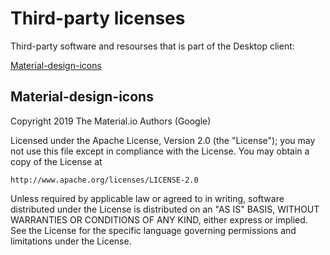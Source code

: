 # Third-party licenses

Third-party software and resourses that is part of the Desktop client:

[Material-design-icons](#material-design-icons)



## Material-design-icons
Copyright 2019 The Material.io Authors (Google)

Licensed under the Apache License, Version 2.0 (the "License");
you may not use this file except in compliance with the License.
You may obtain a copy of the License at

    http://www.apache.org/licenses/LICENSE-2.0

Unless required by applicable law or agreed to in writing, software
distributed under the License is distributed on an "AS IS" BASIS,
WITHOUT WARRANTIES OR CONDITIONS OF ANY KIND, either express or implied.
See the License for the specific language governing permissions and
limitations under the License.